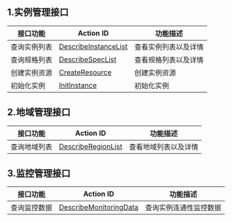 ## 1.实例管理接口
| 接口功能 | Action ID | 功能描述 | 
|---------|---------|---------|
| 查询实例列表 | [DescribeInstanceList](/doc/api/449/6878) | 查看实例列表以及详情 |
| 查询规格列表 | [DescribeSpecList](/doc/api/449/6878) | 查看规格列表以及详情 |
| 创建实例资源 | [CreateResource](/doc/api/449/6878) | 创建实例资源 |
| 初始化实例 | [InitInstance](/doc/api/449/6878) | 初始化实例 |

## 2.地域管理接口
| 接口功能 | Action ID | 功能描述 | 
|---------|---------|---------|
| 查询地域列表 | [DescribeRegionList](/doc/api/449/6878) | 查看地域列表以及详情 |

## 3.监控管理接口
| 接口功能 | Action ID | 功能描述 | 
|---------|---------|---------|
| 查询监控数据 | [DescribeMonitoringData](/doc/api/449/6878) | 查询实例连通性监控数据 |

